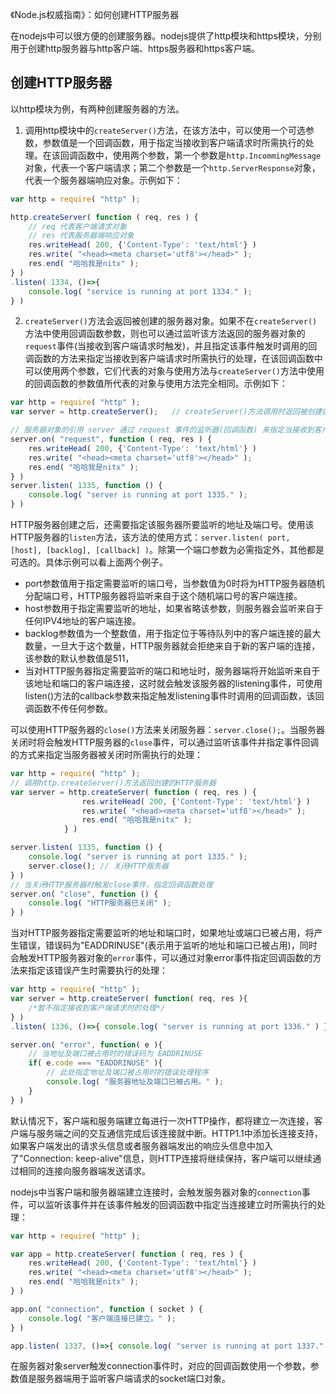 《Node.js权威指南》：如何创建HTTP服务器

在nodejs中可以很方便的创建服务器。nodejs提供了http模块和https模块，分别用于创建http服务器与http客户端、https服务器和https客户端。

## 创建HTTP服务器
以http模块为例，有两种创建服务器的方法。

1. 调用http模块中的`createServer()`方法，在该方法中，可以使用一个可选参数，参数值是一个回调函数，用于指定当接收到客户端请求时所需执行的处理。在该回调函数中，使用两个参数，第一个参数是`http.IncommingMessage`对象，代表一个客户端请求；第二个参数是一个`http.ServerResponse`对象，代表一个服务器端响应对象。示例如下：
```javascript
var http = require( "http" );

http.createServer( function ( req, res ) {
    // req 代表客户端请求对象
    // res 代表服务器端响应对象
    res.writeHead( 200, {'Content-Type': 'text/html'} )
    res.write( "<head><meta charset='utf8'></head>" );
    res.end( "哈哈我是nitx" );
} )
.listen( 1334, ()=>{
    console.log( "service is running at port 1334." );
} )
```
2. `createServer()`方法会返回被创建的服务器对象。如果不在`createServer()`方法中使用回调函数参数，则也可以通过监听该方法返回的服务器对象的`request`事件(当接收到客户端请求时触发)，并且指定该事件触发时调用的回调函数的方法来指定当接收到客户端请求时所需执行的处理，在该回调函数中可以使用两个参数，它们代表的对象与使用方法与`createServer()`方法中使用的回调函数的参数值所代表的对象与使用方法完全相同。示例如下：
```javascript
var http = require( "http" );
var server = http.createServer();   // createServer()方法调用时返回被创建的服务器对象，赋值给变量 server ，此时 server 就代表一个 HTTP 服务器

// 服务器对象的引用 server 通过 request 事件的监听器(回调函数) 来指定当接收到客户端请求时所需执行的处理
server.on( "request", function ( req, res ) {
    res.writeHead( 200, {'Content-Type': 'text/html'} )
    res.write( "<head><meta charset='utf8'></head>" );
    res.end( "哈哈我是nitx" );
} )
server.listen( 1335, function () {
    console.log( "server is running at port 1335." );
} )
```
HTTP服务器创建之后，还需要指定该服务器所要监听的地址及端口号。使用该HTTP服务器的`listen`方法，该方法的使用方式：`server.listen( port, [host], [backlog], [callback] )`。除第一个端口参数为必需指定外，其他都是可选的。具体示例可以看上面两个例子。
- port参数值用于指定需要监听的端口号，当参数值为0时将为HTTP服务器随机分配端口号，HTTP服务器将监听来自于这个随机端口号的客户端连接。
- host参数用于指定需要监听的地址，如果省略该参数，则服务器会监听来自于任何IPV4地址的客户端连接。
- backlog参数值为一个整数值，用于指定位于等待队列中的客户端连接的最大数量，一旦大于这个数量，HTTP服务器就会拒绝来自于新的客户端的连接，该参数的默认参数值是511，
- 当对HTTP服务器指定需要监听的端口和地址时，服务器端将开始监听来自于该地址和端口的客户端连接，这时就会触发该服务器的listening事件，可使用listen()方法的callback参数来指定触发listening事件时调用的回调函数，该回调函数不传任何参数。

可以使用HTTP服务器的`close()`方法来关闭服务器：`server.close();`。当服务器关闭时将会触发HTTP服务器的`close`事件，可以通过监听该事件并指定事件回调的方式来指定当服务器被关闭时所需执行的处理：
```javascript
var http = require( "http" );
// 调用http.createServer()方法返回创建的HTTP服务器
var server = http.createServer( function ( req, res ) {
                res.writeHead( 200, {'Content-Type': 'text/html'} )
                res.write( "<head><meta charset='utf8'></head>" );
                res.end( "哈哈我是nitx" );
            } )

server.listen( 1335, function () {
    console.log( "server is running at port 1335." );
    server.close(); // 关闭HTTP服务器
} )
// 当关闭HTTP服务器时触发close事件，指定回调函数处理
server.on( "close", function () {
    console.log( "HTTP服务器已关闭" );
} )
```

当对HTTP服务器指定需要监听的地址和端口时，如果地址或端口已被占用，将产生错误，错误码为"EADDRINUSE"(表示用于监听的地址和端口已被占用)，同时会触发HTTP服务器对象的`error`事件，可以通过对象error事件指定回调函数的方法来指定该错误产生时需要执行的处理：
```javascript
var http = require( "http" );
var server = http.createServer( function( req, res ){
    /*暂不指定接收到客户端请求时的处理*/
} )
.listen( 1336, ()=>{ console.log( "server is running at port 1336." ) } )

server.on( "error", function( e ){
    // 当地址及端口被占用时的错误码为 EADDRINUSE
    if( e.code === "EADDRINUSE" ){  
        // 此处指定地址及端口被占用时的错误处理程序
        console.log( "服务器地址及端口已被占用。" );
    }
} )
```

默认情况下，客户端和服务端建立每进行一次HTTP操作，都将建立一次连接，客户端与服务端之间的交互通信完成后该连接就中断。HTTP1.1中添加长连接支持，如果客户端发出的请求头信息或者服务器端发出的响应头信息中加入了"Connection: keep-alive"信息，则HTTP连接将继续保持，客户端可以继续通过相同的连接向服务器端发送请求。

nodejs中当客户端和服务器端建立连接时，会触发服务器对象的`connection`事件，可以监听该事件并在该事件触发的回调函数中指定当连接建立时所需执行的处理：
```javascript
var http = require( "http" );

var app = http.createServer( function ( req, res ) {
    res.writeHead( 200, {'Content-Type': 'text/html'} )
    res.write( "<head><meta charset='utf8'></head>" );
    res.end( "哈哈我是nitx" );
} )

app.on( "connection", function ( socket ) { 
    console.log( "客户端连接已建立。" );
} )

app.listen( 1337, ()=>{ console.log( "server is running at port 1337." ); } )
```
在服务器对象server触发connection事件时，对应的回调函数使用一个参数，参数值是服务器端用于监听客户端请求的socket端口对象。